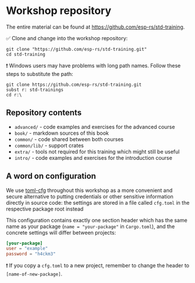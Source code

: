 # Workshop repository

The entire material can be found at <https://github.com/esp-rs/std-training>.

✅ Clone and change into the workshop repository:

```console
git clone "https://github.com/esp-rs/std-training.git"
cd std-training
```

❗ Windows users may have problems with long path names. Follow these steps to substitute the path:

```console
git clone https://github.com/esp-rs/std-training.git
subst r: std-trainings
cd r:\
```

## Repository contents

- `advanced/` - code examples and exercises for the advanced course
- `book/` - markdown sources of this book
- `common/` - code shared between both courses
- `common/lib/` - support crates
- `extra/` - tools not required for this training which might still be useful
- `intro/` - code examples and exercises for the introduction course


## A word on configuration

We use [toml-cfg](https://github.com/jamesmunns/toml-cfg) throughout this workshop as a more convenient and secure alternative to putting credentials or other sensitive information directly in source code: the settings are stored in a file called `cfg.toml` in the respective package root instead

This configuration contains exactly one section header which has the same name as your package (`name = "your-package"` in `Cargo.toml`), and the concrete settings will differ between projects:

```toml
[your-package]
user = "example"
password = "h4ckm3"
```

❗ If you copy a `cfg.toml` to a new project, remember to change the header to `[name-of-new-package]`.
